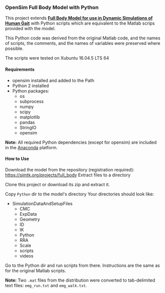 ### OpenSim Full Body Model with Python

This project extends [**Full Body Model for use in Dynamic Simulations of Human Gait**](https://simtk.org/projects/full_body) with Python scripts which are equivalent to the Matlab scrips provided with the model. 

This Python code was derived from the original Matlab code, and the names of scripts, the comments, and the names of variables were preserved where possible.

The scripts were tested on Xubuntu 16.04.5 LTS 64

#### Requirements
+ opensim installed and added to the Path
+ Python 2 installed
+ Python packages:
	+ os
	+ subprocess
	+ numpy
	+ scipy
	+ matplotlib
	+ pandas
	+ StringIO
	+ opensim
	
**Note:** All required Python dependencies (except for opensim) are included in the [Anaconda](https://www.anaconda.com/) platform.

	
#### How to Use
Download the model from the repository (registration required):
https://simtk.org/projects/full_body 
Extract files to a directory

Clone this project or download its zip and extract it.

Copy `Python` dir to the model's directory
Your directories should look like:

+ SimulationDataAndSetupFiles
	+ CMC
	+ ExpData
	+ Geometry
	+ ID
	+ IK
	+ Python
	+ RRA
	+ Scale
	+ scripts
	+ videos

Go to the Python dir and run scripts from there. Instructions are the same as for the original Matlab scripts.

**Note:** Two `.mat` files from the distribution were converted to tab-delimited text files: `emg_run.txt` and `emg_walk.txt`.



